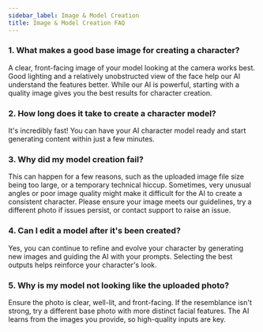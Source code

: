 ```yaml
---
sidebar_label: Image & Model Creation
title: Image & Model Creation FAQ
---
```


### 1. What makes a good base image for creating a character?
A clear, front-facing image of your model looking at the camera works best. Good lighting and a relatively unobstructed view of the face help our AI understand the features better. While our AI is powerful, starting with a quality image gives you the best results for character creation.

### 2. How long does it take to create a character model?
It's incredibly fast! You can have your AI character model ready and start generating content within just a few minutes.

### 3. Why did my model creation fail?
This can happen for a few reasons, such as the uploaded image file size being too large, or a temporary technical hiccup. Sometimes, very unusual angles or poor image quality might make it difficult for the AI to create a consistent character. Please ensure your image meets our guidelines, try a different photo if issues persist, or contact support to raise an issue.

### 4. Can I edit a model after it's been created?
Yes, you can continue to refine and evolve your character by generating new images and guiding the AI with your prompts. Selecting the best outputs helps reinforce your character's look.

### 5. Why is my model not looking like the uploaded photo?
Ensure the photo is clear, well-lit, and front-facing. If the resemblance isn't strong, try a different base photo with more distinct facial features. The AI learns from the images you provide, so high-quality inputs are key. 